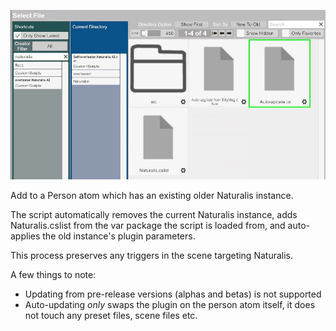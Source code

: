 ![1_1_auto_update.jpg](/assets/screens/naturalis/1_1_auto_update.jpg)

Add to a Person atom which has an existing older Naturalis instance.

The script automatically removes the current Naturalis instance, adds Naturalis.cslist from the var package the script is loaded from, and auto-applies the old instance's plugin parameters.

This process preserves any triggers in the scene targeting Naturalis.

A few things to note:

- Updating from pre-release versions (alphas and betas) is not supported
- Auto-updating *only* swaps the plugin on the person atom itself, it does not touch any preset files, scene files etc.
